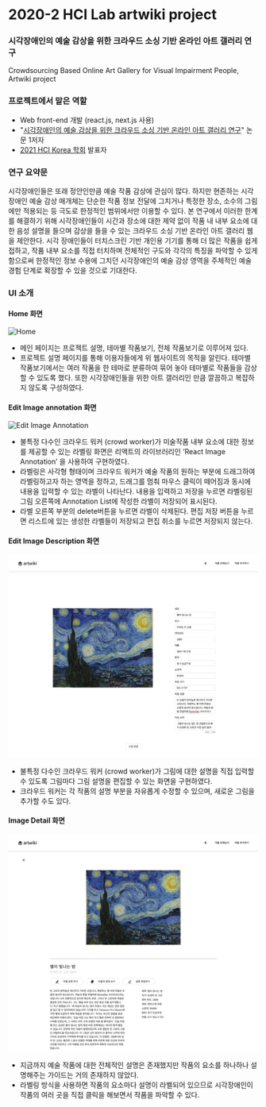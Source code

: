 <!-- @format -->

# 2020-2 HCI Lab artwiki project

### 시각장애인의 예술 감상을 위한 크라우드 소싱 기반 온라인 아트 갤러리 연구

Crowdsourcing Based Online Art Gallery for Visual Impairment People, Artwiki project

### 프로젝트에서 맡은 역할

- Web front-end 개발 (react.js, next.js 사용)
- "[시각장애인의 예술 감상을 위한 크라우드 소싱 기반 온라인 아트 갤러리 연구](./docs)" 논문 1저자
- [2021 HCI Korea 학회](./docs) 발표자

### 연구 요약문

시각장애인들은 또래 정안인만큼 예술 작품 감상에 관심이 많다. 하지만 현존하는 시각 장애인 예술 감상 매개체는 단순한 작품 정보 전달에 그치거나 특정한 장소, 소수의 그림에만 적용되는 등 극도로 한정적인 범위에서만 이용할 수 있다.
본 연구에서 이러한 한계를 해결하기 위해 시각장애인들이 시간과 장소에 대한 제약 없이 작품 내 내부 요소에 대한 음성 설명을 들으며 감상을 들을 수 있는 크라우드 소싱 기반 온라인 아트 갤러리 웹을 제안한다. 시각 장애인들이 터치스크린 기반 개인용 기기를 통해 더 많은 작품을 쉽게 접하고, 작품 내부 요소를 직접 터치하며 전체적인 구도와 각각의 특징을 파악할 수 있게 함으로써 한정적인 정보 수용에 그치던 시각장애인의 예술 감상 영역을 주체적인 예술 경험 단계로 확장할 수 있을 것으로 기대한다.

### UI 소개

#### Home 화면

![Home](./public/forReadme/home.png)

* 메인 페이지는 프로젝트 설명, 테마별 작품보기, 전체 작품보기로 이루어져 있다.
* 프로젝트 설명 페이지를 통해 이용자들에게 위 웹사이트의 목적을 알린다. 테마별 작품보기에서는 여러 작품을 한 테마로 분류하여 묶어 놓아 테마별로 작품들을 감상할 수 있도록 했다. 또한 시각장애인들을 위한 아트 갤러리인 만큼 깔끔하고 복잡하지 않도록 구성하였다.

#### Edit Image annotation 화면

![Edit Image Annotation](./public/forReadme/annotation.png)

* 불특정 다수인 크라우드 워커 (crowd worker)가 미술작품 내부 요소에 대한 정보를 제공할 수 있는 라벨링 화면은 리액트의 라이브러리인 ‘React Image Annotation’ 을 사용하여 구현하였다.
* 라벨링은 사각형 형태이며 크라우드 워커가 예술 작품의 원하는 부분에 드래그하여 라벨링하고자 하는 영역을 정하고, 드래그를 멈춰 마우스 클릭이 떼어짐과 동시에 내용을 입력할 수 있는 라벨이 나타난다. 내용을 입력하고 저장을 누르면 라벨링된 그림 오른쪽에 Annotation List에 작성한 라벨이 저장되어 표시된다.
* 라벨 오른쪽 부분의 delete버튼을 누르면 라벨이 삭제된다. 편집 저장 버튼을 누르면 리스트에 있는 생성한 라벨들이 저장되고 편집 취소를 누르면 저장되지 않는다.

#### Edit Image Description 화면

![Edit Image Description](./public/forReadme/desc_edit.png)

* 불특정 다수인 크라우드 워커 (crowd worker)가 그림에 대한 설명을 직접 입력할 수 있도록 그림마다 그림 설명을 편집할 수 있는 화면을 구현하였다.
* 크라우드 워커는 각 작품의 설명 부분을 자유롭게 수정할 수 있으며, 새로운 그림을 추가할 수도 있다.

#### Image Detail 화면

![Detail](./public/forReadme/detail.png)

* 지금까지 예술 작품에 대한 전체적인 설명은 존재했지만 작품의 요소를 하나하나 설명해주는 가이드는 거의 존재하지 않았다.
* 라벨링 방식을 사용하면 작품의 요소마다 설명이 라벨되어 있으므로 시각장애인이 작품의 여러 곳을 직접 클릭을 해보면서 작품을 파악할 수 있다.
